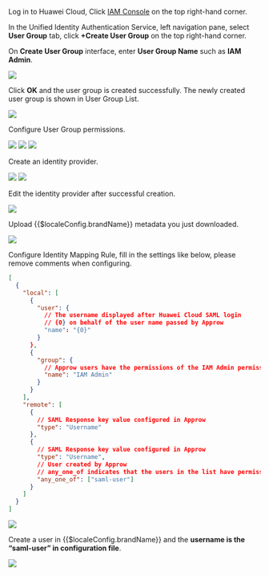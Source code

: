 <IntegrationDetailCard title="Setup Huawei Cloud Configuration">

Log in to Huawei Cloud, Click <a class="strong" href="https://console.huaweicloud.com/iam" target="_blank">IAM Console</a> on the top right-hand corner.

In the Unified Identity Authentication Service, left navigation pane, select **User Group** tab, click **+Create User Group** on the top right-hand corner.

On **Create User Group** interface, enter **User Group Name** such as **IAM Admin**.

<img src="~@imagesEnUs/integration/huawei-cloud/2-1.png" class="md-img-padding" />

Click **OK** and the user group is created successfully. The newly created user group is shown in User Group List.

<img src="~@imagesEnUs/integration/huawei-cloud/2-2.png" class="md-img-padding" />

Configure User Group permissions.

<img src="~@imagesEnUs/integration/huawei-cloud/2-3.png" class="md-img-padding" />

<img src="~@imagesEnUs/integration/huawei-cloud/2-4.png" class="md-img-padding" />

<img src="~@imagesEnUs/integration/huawei-cloud/2-5.png" class="md-img-padding" />

Create an identity provider.

<img src="~@imagesEnUs/integration/huawei-cloud/2-6.png" class="md-img-padding" />

<img src="~@imagesEnUs/integration/huawei-cloud/2-7.png" class="md-img-padding" />

Edit the identity provider after successful creation.

<img src="~@imagesEnUs/integration/huawei-cloud/2-8.png" class="md-img-padding" />

Upload {{$localeConfig.brandName}} metadata you just downloaded.

<img src="~@imagesEnUs/integration/huawei-cloud/2-9.png" class="md-img-padding" />

Configure Identity Mapping Rule, fill in the settings like below, please remove comments when configuring.

```json
[
  {
    "local": [
      {
        "user": {
          // The username displayed after Huawei Cloud SAML login
          // {0} on behalf of the user name passed by Approw
          "name": "{0}"
        }
      },
      {
        "group": {
          // Approw users have the permissions of the IAM Admin permission group after logging in
          "name": "IAM Admin"
        }
      }
    ],
    "remote": [
      {
        // SAML Response key value configured in Approw
        "type": "Username"
      },
      {
        // SAML Response key value configured in Approw
        "type": "Username",
        // User created by Approw
        // any_one_of indicates that the users in the list have permission to log in
        "any_one_of": ["saml-user"]
      }
    ]
  }
]
```

<img src="~@imagesEnUs/integration/huawei-cloud/2-10.png" class="md-img-padding" />

Create a user in {{$localeConfig.brandName}} and the **username is the “saml-user” in configuration file**.

<img src="~@imagesEnUs/integration/huawei-cloud/2-11.png" class="md-img-padding" />

</IntegrationDetailCard>
